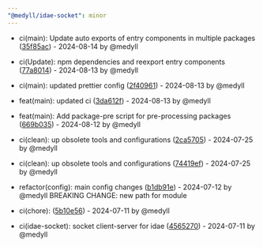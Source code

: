 ```yaml
---
"@medyll/idae-socket": minor
---
```


- ci(main): Update auto exports of entry components in multiple packages ([35f85ac](https://github.com/medyll/idae/commit/35f85ac3c2f281fef2d3a6d4d29d58086e504a48)) - 2024-08-14 by @medyll

- ci(Update): npm dependencies and reexport entry components ([77a8014](https://github.com/medyll/idae/commit/77a80141302e696384e9866a3f23f48ea2073d90)) - 2024-08-13 by @medyll

- ci(main): updated prettier config ([2f40961](https://github.com/medyll/idae/commit/2f40961cd99f6511dd0b3cab9c5a86cff7cb69cc)) - 2024-08-13 by @medyll

- feat(main): updated ci ([3da612f](https://github.com/medyll/idae/commit/3da612f0f8f9da1f9dbc635abebce72a5c051a9b)) - 2024-08-13 by @medyll

- feat(main): Add package-pre script for pre-processing packages ([669b035](https://github.com/medyll/idae/commit/669b0358873f79c790d1ac3cc01e6cf7bdf1e93e)) - 2024-08-12 by @medyll

- ci(clean): up obsolete tools and configurations ([2ca5705](https://github.com/medyll/idae/commit/2ca57057f7318dd84a931d3ad3522512cf9b55d6)) - 2024-07-25 by @medyll

- ci(clean): up obsolete tools and configurations ([74419ef](https://github.com/medyll/idae/commit/74419ef0f91f27915db7235fbc348c5196ccfc2b)) - 2024-07-25 by @medyll

- refactor(config): main config changes ([b1db91e](https://github.com/medyll/idae/commit/b1db91e894eff5dfc8961d64698191b1bb9321da)) - 2024-07-12 by @medyll
  BREAKING CHANGE: new path for module
  

- ci(chore):  ([5b10e56](https://github.com/medyll/idae/commit/5b10e560043ed1d2283b2b3907ec6094ae322c3d)) - 2024-07-11 by @medyll

- ci(idae-socket): socket client-server for idae ([4565270](https://github.com/medyll/idae/commit/45652707ef218968e242a99c9c5047469f4ed617)) - 2024-07-11 by @medyll
